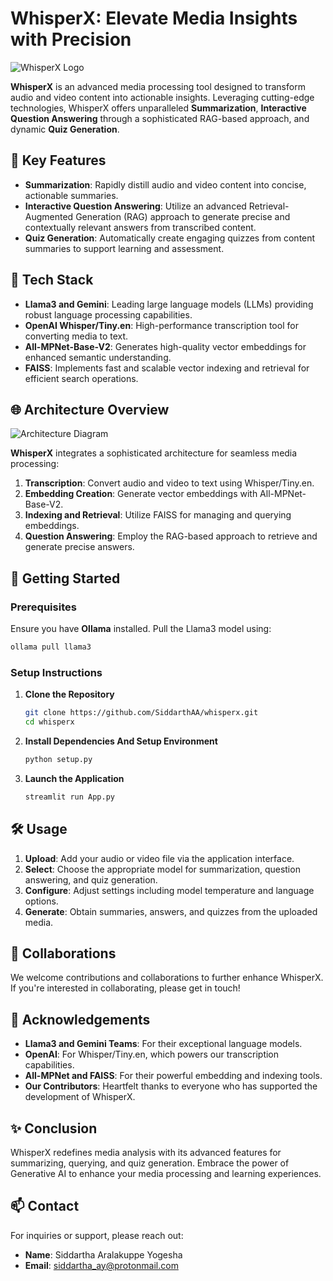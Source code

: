 # WhisperX: Elevate Media Insights with Precision

![WhisperX Logo](https://i.pinimg.com/564x/b2/d6/0a/b2d60ad18a820681922defbbd0fccc10.jpg)

**WhisperX** is an advanced media processing tool designed to transform audio and video content into actionable insights. Leveraging cutting-edge technologies, WhisperX offers unparalleled **Summarization**, **Interactive Question Answering** through a sophisticated RAG-based approach, and dynamic **Quiz Generation**.

## 🌟 **Key Features**

- **Summarization**: Rapidly distill audio and video content into concise, actionable summaries.
- **Interactive Question Answering**: Utilize an advanced Retrieval-Augmented Generation (RAG) approach to generate precise and contextually relevant answers from transcribed content.
- **Quiz Generation**: Automatically create engaging quizzes from content summaries to support learning and assessment.

## 🔧 **Tech Stack**

- **Llama3 and Gemini**: Leading large language models (LLMs) providing robust language processing capabilities.
- **OpenAI Whisper/Tiny.en**: High-performance transcription tool for converting media to text.
- **All-MPNet-Base-V2**: Generates high-quality vector embeddings for enhanced semantic understanding.
- **FAISS**: Implements fast and scalable vector indexing and retrieval for efficient search operations.

## 🌐 **Architecture Overview**

![Architecture Diagram](https://i0.wp.com/www.phdata.io/wp-content/uploads/2023/11/image1-3.png)

**WhisperX** integrates a sophisticated architecture for seamless media processing:

1. **Transcription**: Convert audio and video to text using Whisper/Tiny.en.
2. **Embedding Creation**: Generate vector embeddings with All-MPNet-Base-V2.
3. **Indexing and Retrieval**: Utilize FAISS for managing and querying embeddings.
4. **Question Answering**: Employ the RAG-based approach to retrieve and generate precise answers.

## 🚀 **Getting Started**

### **Prerequisites**

Ensure you have **Ollama** installed. Pull the Llama3 model using:
```bash
ollama pull llama3
```

### **Setup Instructions**

1. **Clone the Repository**
   ```bash
   git clone https://github.com/SiddarthAA/whisperx.git
   cd whisperx
   ```

2. **Install Dependencies And Setup Environment**
   ```bash
   python setup.py
   ```

3. **Launch the Application**
   ```bash
   streamlit run App.py
   ```

## 🛠️ **Usage**

1. **Upload**: Add your audio or video file via the application interface.
2. **Select**: Choose the appropriate model for summarization, question answering, and quiz generation.
3. **Configure**: Adjust settings including model temperature and language options.
4. **Generate**: Obtain summaries, answers, and quizzes from the uploaded media.

## 🤝 **Collaborations**

We welcome contributions and collaborations to further enhance WhisperX. If you're interested in collaborating, please get in touch!

## 📜 **Acknowledgements**

- **Llama3 and Gemini Teams**: For their exceptional language models.
- **OpenAI**: For Whisper/Tiny.en, which powers our transcription capabilities.
- **All-MPNet and FAISS**: For their powerful embedding and indexing tools.
- **Our Contributors**: Heartfelt thanks to everyone who has supported the development of WhisperX.

## ✨ **Conclusion**

WhisperX redefines media analysis with its advanced features for summarizing, querying, and quiz generation. Embrace the power of Generative AI to enhance your media processing and learning experiences.

## 📫 **Contact**

For inquiries or support, please reach out:
- **Name**: Siddartha Aralakuppe Yogesha
- **Email**: siddartha_ay@protonmail.com
